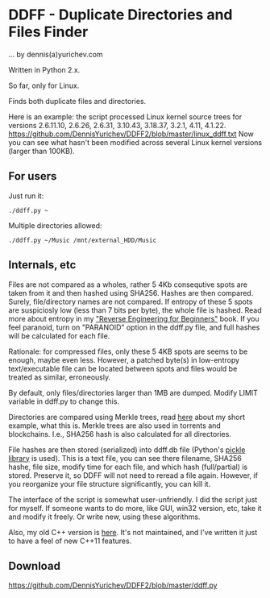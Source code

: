 # DDFF - Duplicate Directories and Files Finder

... by dennis(a)yurichev.com

Written in Python 2.x.

So far, only for Linux.

Finds both duplicate files and directories.

Here is an example: the script processed Linux kernel source trees for versions 
2.6.11.10, 2.6.26, 2.6.31, 3.10.43, 3.18.37, 3.2.1, 4.11, 4.1.22.
https://github.com/DennisYurichev/DDFF2/blob/master/linux_ddff.txt
Now you can see what hasn't been modified across several Linux kernel versions (larger than 100KB).

## For users

Just run it:

	./ddff.py ~

Multiple directories allowed:

	./ddff.py ~/Music /mnt/external_HDD/Music

## Internals, etc

Files are not compared as a wholes, rather 5 4Kb consequtive spots are taken from it and then hashed using SHA256.
Hashes are then compared.
Surely, file/directory names are not compared.
If entropy of these 5 spots are suspiciosly low (less than 7 bits per byte), the whole file is hashed.
Read more about entropy in my ["Reverse Engineering for Beginners"](https://beginners.re/) book.
If you feel paranoid, turn on "PARANOID" option in the ddff.py file, and full hashes will be calculated for each file.

Rationale: for compressed files, only these 5 4KB spots are seems to be enough, maybe even less.
However, a patched byte(s) in low-entropy text/executable file can be located between spots and 
files would be treated as similar, erroneously.

By default, only files/directories larger than 1MB are dumped.
Modify LIMIT variable in ddff.py to change this.

Directories are compared using Merkle trees,
read [here](https://github.com/DennisYurichev/DDFF2/blob/master/compare_two_folders.md) about my short example, what this is.
Merkle trees are also used in torrents and blockchains.
I.e., SHA256 hash is also calculated for all directories.

File hashes are then stored (serialized) into ddff.db file
(Python's [pickle library](https://docs.python.org/3/library/pickle.html) is used).
This is a text file, you can see there filename, SHA256 hashe, file size, modify time for each file,
 and which hash (full/partial) is stored.
Preserve it, so DDFF will not need to reread a file again.
However, if you reorganize your file structure significantly, you can kill it.

The interface of the script is somewhat user-unfriendly.
I did the script just for myself.
If someone wants to do more, like GUI, win32 version, etc, take it and modify it freely.
Or write new, using these algorithms.

Also, my old C++ version is [here](https://github.com/DennisYurichev/DDFF).
It's not maintained, and I've written it just to have a feel of new C++11 features.

## Download

https://github.com/DennisYurichev/DDFF2/blob/master/ddff.py

